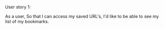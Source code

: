 User story 1:

As a user,
So that I can access my saved URL's,
I'd like to be able to see my list of my bookmarks.
